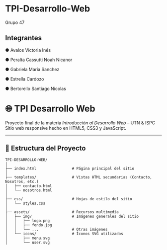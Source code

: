 # TPI-Desarrollo-Web
Grupo 47

## Integrantes

● Avalos Victoria Inés

● Peralta Cassutti Noah Nicanor

● Gabriela María Sanchez

● Estrella Cardozo

● Bertorello Santiago Nicolas
# 🌐 TPI Desarrollo Web

Proyecto final de la materia *Introducción al Desarrollo Web* – UTN & ISPC  
Sitio web responsive hecho en HTML5, CSS3 y JavaScript.

---

## 📁 Estructura del Proyecto

```plaintext
TPI-DESARROLLO-WEB/
│
├── index.html                # Página principal del sitio
│
├── templates/                # Vistas HTML secundarias (Contacto, Nosotros, etc.)
│   ├── contacto.html
│   └── nosotros.html
│
├── css/                      # Hojas de estilo del sitio
│   └── styles.css
│
├── assets/                   # Recursos multimedia
│   ├── img/                  # Imágenes generales del sitio
│   │   ├── logo.png
│   │   ├── fondo.jpg
│   │   └── ...               # Otras imágenes
│   └── icons/                # Íconos SVG utilizados
│       ├── menu.svg
│       └── user.svg

